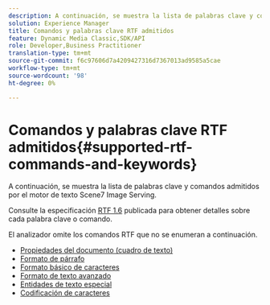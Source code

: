 ```yaml
---
description: A continuación, se muestra la lista de palabras clave y comandos admitidos por el motor de texto Scene7 Image Serving.
solution: Experience Manager
title: Comandos y palabras clave RTF admitidos
feature: Dynamic Media Classic,SDK/API
role: Developer,Business Practitioner
translation-type: tm+mt
source-git-commit: f6c97606d7a4209427316d7367013ad9585a5cae
workflow-type: tm+mt
source-wordcount: '98'
ht-degree: 0%

---
```



# Comandos y palabras clave RTF admitidos{#supported-rtf-commands-and-keywords}

A continuación, se muestra la lista de palabras clave y comandos admitidos por el motor de texto Scene7 Image Serving.

Consulte la especificación [RTF 1.6](http://msdn.microsoft.com/en-us/library/aa140277%28v=office.10%29.aspx) publicada para obtener detalles sobre cada palabra clave o comando.

El analizador omite los comandos RTF que no se enumeran a continuación.

* [Propiedades del documento (cuadro de texto)](r-document-text-box-properties.md)
* [Formato de párrafo](r-paragraph-formatting.md)
* [Formato básico de caracteres](r-basic-character-formatting.md)
* [Formato de texto avanzado](r-advanced-text-formatting.md)
* [Entidades de texto especial](r-special-text-entities.md)
* [Codificación de caracteres](r-is-http-character-encoding.md)
